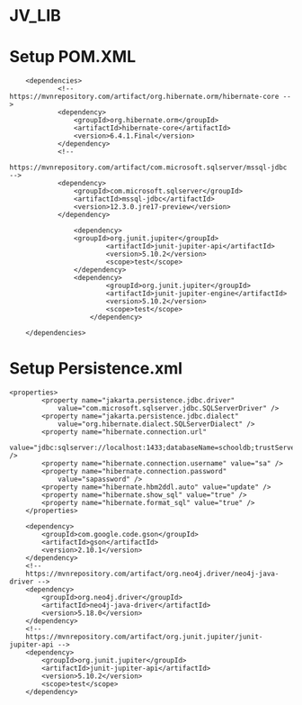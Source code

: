 # JV_LIB

# Setup POM.XML
		<dependencies>
				<!-- https://mvnrepository.com/artifact/org.hibernate.orm/hibernate-core -->
				<dependency>
					<groupId>org.hibernate.orm</groupId>
					<artifactId>hibernate-core</artifactId>
					<version>6.4.1.Final</version>
				</dependency>
				<!--
				https://mvnrepository.com/artifact/com.microsoft.sqlserver/mssql-jdbc -->
				<dependency>
					<groupId>com.microsoft.sqlserver</groupId>
					<artifactId>mssql-jdbc</artifactId>
					<version>12.3.0.jre17-preview</version>
				</dependency>

				    <dependency>
					<groupId>org.junit.jupiter</groupId>
							<artifactId>junit-jupiter-api</artifactId>
							<version>5.10.2</version>
							<scope>test</scope>
					</dependency>
					<dependency>
							<groupId>org.junit.jupiter</groupId>
							<artifactId>junit-jupiter-engine</artifactId>
							<version>5.10.2</version>
							<scope>test</scope>
						</dependency>

		</dependencies>

# Setup Persistence.xml
	<properties>
			<property name="jakarta.persistence.jdbc.driver"
				value="com.microsoft.sqlserver.jdbc.SQLServerDriver" />
			<property name="jakarta.persistence.jdbc.dialect"
				value="org.hibernate.dialect.SQLServerDialect" />
			<property name="hibernate.connection.url"
				value="jdbc:sqlserver://localhost:1433;databaseName=schooldb;trustServerCertificate=true;encrypt=true;" />
			<property name="hibernate.connection.username" value="sa" />
			<property name="hibernate.connection.password"
				value="sapassword" />
			<property name="hibernate.hbm2ddl.auto" value="update" />
			<property name="hibernate.show_sql" value="true" />
			<property name="hibernate.format_sql" value="true" />
		</properties>

  
  <!--
private static final Gson GSON = new GsonBuilder().create();

	public static Driver getDriver() {
		return GraphDatabase.driver("neo4j://localhost:7687", AuthTokens.basic("neo4j", "12345678"));
	}

	public static <T> T nodeToPOPJO(Node node, Class<T> clazz) {
		Map<String, Object> map = node.asMap();
		String json = GSON.toJson(map);
		T obj = GSON.fromJson(json, clazz);
		return obj;

	};

	public static <T> Map<String, Object> getProp(T t) {
		String json = GSON.toJson(t);
		Map<String, Object> map = GSON.fromJson(json, new TypeToken<Map<String, Object>>() {
		});
		return map;
	}

-->
<!-- https://mvnrepository.com/artifact/com.google.code.gson/gson -->
		<dependency>
			<groupId>com.google.code.gson</groupId>
			<artifactId>gson</artifactId>
			<version>2.10.1</version>
		</dependency>
		<!--
		https://mvnrepository.com/artifact/org.neo4j.driver/neo4j-java-driver -->
		<dependency>
			<groupId>org.neo4j.driver</groupId>
			<artifactId>neo4j-java-driver</artifactId>
			<version>5.18.0</version>
		</dependency>
		<!--
		https://mvnrepository.com/artifact/org.junit.jupiter/junit-jupiter-api -->
		<dependency>
			<groupId>org.junit.jupiter</groupId>
			<artifactId>junit-jupiter-api</artifactId>
			<version>5.10.2</version>
			<scope>test</scope>
		</dependency>

